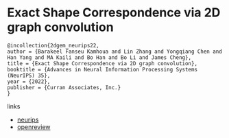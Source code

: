 # Exact Shape Correspondence via 2D graph convolution

```
@incollection{2dgem_neurips22,
author = {Barakeel Fanseu Kamhoua and Lin Zhang and Yongqiang Chen and Han Yang and MA Kaili and Bo Han and Bo Li and James Cheng},
title = {Exact Shape Correspondence via 2D graph convolution},
booktitle = {Advances in Neural Information Processing Systems (NeurIPS) 35},
year = {2022},
publisher = {Curran Associates, Inc.}
}
```

links
- [neurips](https://nips.cc/Conferences/2022/Schedule?showEvent=54247)
- [openreview](https://openreview.net/forum?id=f39vsgpEaY5)
